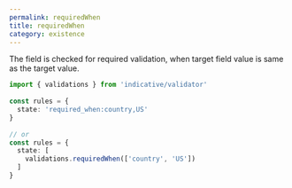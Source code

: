 ```yaml
---
permalink: requiredWhen
title: requiredWhen
category: existence
---
```


The field is checked for required validation, when target field value is same
as the target value.
 
```ts
import { validations } from 'indicative/validator'
 
const rules = {
  state: 'required_when:country,US'
}
 
// or
const rules = {
  state: [
    validations.requiredWhen(['country', 'US'])
  ]
}
```